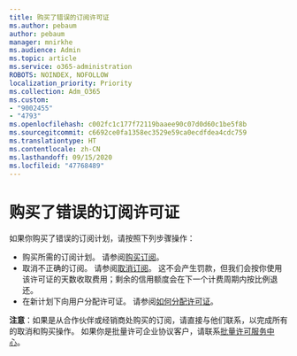 ```yaml
---
title: 购买了错误的订阅许可证
ms.author: pebaum
author: pebaum
manager: mnirkhe
ms.audience: Admin
ms.topic: article
ms.service: o365-administration
ROBOTS: NOINDEX, NOFOLLOW
localization_priority: Priority
ms.collection: Adm_O365
ms.custom:
- "9002455"
- "4793"
ms.openlocfilehash: c002fc1c177f72119baaee90c07d0d60c1be5f8b
ms.sourcegitcommit: c6692ce0fa1358ec3529e59ca0ecdfdea4cdc759
ms.translationtype: HT
ms.contentlocale: zh-CN
ms.lasthandoff: 09/15/2020
ms.locfileid: "47768489"
---
```

# <a name="purchased-wrong-subscription-license"></a>购买了错误的订阅许可证

如果你购买了错误的订阅计划，请按照下列步骤操作：

- 购买所需的订阅计划。 请参阅[购买订阅](https://docs.microsoft.com/alchemyinsights/buy-a-subscription-to-office-365-for-business)。
- 取消不正确的订阅。 请参阅[取消订阅](https://docs.microsoft.com/alchemyinsights/canceling-your-office-365-subscription)。
这不会产生罚款，但我们会按你使用该许可证的天数收取费用；剩余的信用额度会在下一个计费周期内按比例退还。
- 在新计划下向用户分配许可证。 请参阅[如何分配许可证](https://docs.microsoft.com/alchemyinsights/how-to-assign-a-license-to-a-user)。

**注意**：如果是从合作伙伴或经销商处购买的订阅，请直接与他们联系，以完成所有的取消和购买操作。 如果你是批量许可企业协议客户，请联系[批量许可服务中心](https://support.microsoft.com/help/4471406/how-to-contact-the-microsoft-volume-licensing-service-center)。
